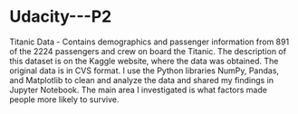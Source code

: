 # Udacity---P2
Titanic Data - Contains demographics and passenger information from 891 of the 2224 passengers and crew on board the Titanic. The description of this dataset is on the Kaggle website, where the data was obtained.
The original data is in CVS format. I use the Python libraries NumPy, Pandas, and Matplotlib to clean and analyze the data and shared my findings in Jupyter Notebook. The main area I investigated is what factors made people more likely to survive. 
